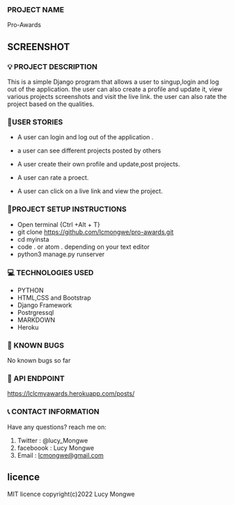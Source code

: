 ### PROJECT NAME

Pro-Awards


## SCREENSHOT

<!-- ![MYPORTFOLIO](./awapp/static/images/instscreen.png) -->

### :bulb: PROJECT DESCRIPTION

This is a simple Django program that allows a user to singup,login and log out of the application. the user can also create a profile and update it, view various projects screenshots and visit the live link. the user can also rate the project based on the qualities. 

### :pushpin:USER STORIES
- A user can login and log out of the application .
- a user can see different projects posted by others 
- A user create their own profile and update,post projects.

- A user can rate  a proect.
- A user can  click on  a live link and view the project. 

### :pushpin:PROJECT SETUP INSTRUCTIONS

- Open terminal {Ctrl +Alt + T}
- git clone https://github.com/lcmongwe/pro-awards.git
- cd myinsta
- code . or atom . depending on your text editor
- python3 manage.py runserver

### :computer: TECHNOLOGIES USED

- PYTHON
- HTML,CSS and Bootstrap
- Django Framework
- Postrgressql
- MARKDOWN
- Heroku

### :pushpin: KNOWN BUGS
No known bugs so far

### :pushpin: API ENDPOINT
https://lclcmyawards.herokuapp.com/posts/


### :telephone_receiver: CONTACT INFORMATION

Have any questions? reach me on:

1. Twitter : @lucy_Mongwe
2. faceboook : Lucy Mongwe
3. Email : lcmongwe@gmail.com

## licence
MIT licence
copyright(c)2022 Lucy Mongwe